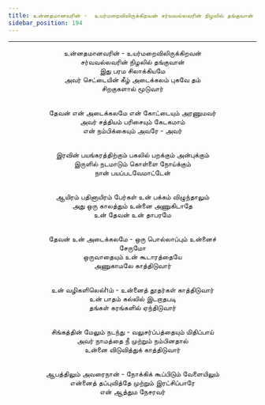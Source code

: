 ```yaml
---
title: உன்னதமானவரின் -  உயர்மறைவிலிருக்கிறவன் சர்வவல்லவரின் நிழலில் தங்குவான்
sidebar_position: 194
---
```


---
<center>
உன்னதமானவரின் - உயர்மறைவிலிருக்கிறவன்<br/>
சர்வவல்லவரின் நிழலில் தங்குவான்<br/>
இது பரம சிலாக்கியமே<br/>
அவர் செட்டையின் கீழ் அடைக்கலம் புகவே தம்<br/>
சிறகுகளால் மூடுவார்<br/><br/>

தேவன் என் அடைக்கலமே என் கோட்டையும் அரணுமவர்<br/>
அவர் சத்தியம் பரிசையும் கேடகமாம்<br/>
என் நம்பிக்கையும் அவரே                -   அவர்<br/><br/>

இரவின் பயங்கரத்திற்கும் பகலில் பறக்கும் அன்புக்கும்<br/>
இருளில் நடமாடும் கொள்ளை நோய்க்கும்<br/>
நான் பயப்படவேமாட்டேன்<br/><br/>

ஆயிரம் பதினாயிரம் பேர்கள் உன் பக்கம் விழுந்தாலும்<br/>
அது ஒரு காலத்தும் உன்னை அணுகிடாதே<br/>
உன் தேவன் உன் தாபரமே<br/><br/>

தேவன் உன் அடைக்கலமே - ஒரு பொல்லாப்பும் உன்னைச்<br/>
சேருமோ<br/>
ஒருவாதையும் உன் கூடாரத்தையே<br/>
அணுகாமலே காத்திடுவார்<br/><br/>

உன் வழிகளிலெல்hம் - உன்னைத் தூதர்கள் காத்திடுவார்<br/>
உன் பாதம் கல்லில் இடறாதபடி<br/>
தங்கள் கரங்களில் ஏந்திடுவார்<br/><br/>

சிங்கத்தின் மேலும் நடந்து - வலுசர்ப்பத்தையும் மிதிப்பாய்<br/>
அவர் நாமத்தை நீ முற்றும் நம்பினதால்<br/>
உன்னை விடுவித்துக் காத்திடுவார்<br/><br/>

ஆபத்திலும் அவரைநான் - நோக்கிக் கூப்பிடும் வேளையிலும்<br/>
என்னைத் தப்புவித்தே முற்றும் இரட்சிப்பாரே<br/>
என் ஆத்தும நேசரவர்
</center>